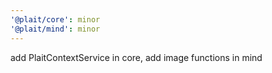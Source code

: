 ```yaml
---
'@plait/core': minor
'@plait/mind': minor
---
```


add PlaitContextService in core, add image functions in mind
